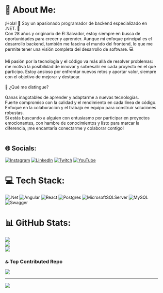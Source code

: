 # 💫 About Me:
¡Hola! 👋 Soy un apasionado programador de backend especializado en .NET. 🎯<br>Con 28 años y originario de El Salvador, estoy siempre en busca de oportunidades para crecer y aprender. Aunque mi enfoque principal es el desarrollo backend, también me fascina el mundo del frontend, lo que me permite tener una visión completa del desarrollo de software. 💻<br><br>Mi pasión por la tecnología y el código va más allá de resolver problemas: me motiva la posibilidad de innovar y sobresalir en cada proyecto en el que participo. Estoy ansioso por enfrentar nuevos retos y aportar valor, siempre con el objetivo de mejorar y destacar.<br><br>🚀 ¿Qué me distingue?<br><br>Ganas inagotables de aprender y adaptarme a nuevas tecnologías.<br>Fuerte compromiso con la calidad y el rendimiento en cada línea de código.<br>Enfoque en la colaboración y el trabajo en equipo para construir soluciones robustas.<br>Si estás buscando a alguien con entusiasmo por participar en proyectos emocionantes, con hambre de conocimientos y listo para marcar la diferencia, ¡me encantaría conectarme y colaborar contigo!<br><br>


## 🌐 Socials:
[![Instagram](https://img.shields.io/badge/Instagram-%23E4405F.svg?logo=Instagram&logoColor=white)](https://instagram.com/fer_thl) [![LinkedIn](https://img.shields.io/badge/LinkedIn-%230077B5.svg?logo=linkedin&logoColor=white)](https://linkedin.com/in/fernando-castellanos-091376121) [![Twitch](https://img.shields.io/badge/Twitch-%239146FF.svg?logo=Twitch&logoColor=white)](https://twitch.tv/FerTheHeadliner) [![YouTube](https://img.shields.io/badge/YouTube-%23FF0000.svg?logo=YouTube&logoColor=white)](https://youtube.com/@FERTHL07) 

# 💻 Tech Stack:
![.Net](https://img.shields.io/badge/.NET-5C2D91?style=for-the-badge&logo=.net&logoColor=white) ![Angular](https://img.shields.io/badge/angular-%23DD0031.svg?style=for-the-badge&logo=angular&logoColor=white) ![React](https://img.shields.io/badge/react-%2320232a.svg?style=for-the-badge&logo=react&logoColor=%2361DAFB) ![Postgres](https://img.shields.io/badge/postgres-%23316192.svg?style=for-the-badge&logo=postgresql&logoColor=white) ![MicrosoftSQLServer](https://img.shields.io/badge/Microsoft%20SQL%20Server-CC2927?style=for-the-badge&logo=microsoft%20sql%20server&logoColor=white) ![MySQL](https://img.shields.io/badge/mysql-4479A1.svg?style=for-the-badge&logo=mysql&logoColor=white) ![Swagger](https://img.shields.io/badge/-Swagger-%23Clojure?style=for-the-badge&logo=swagger&logoColor=white)
# 📊 GitHub Stats:
![](https://github-readme-stats.vercel.app/api?username=fernandohernandez07&theme=dark&hide_border=false&include_all_commits=false&count_private=false)<br/>
![](https://github-readme-streak-stats.herokuapp.com/?user=fernandohernandez07&theme=dark&hide_border=false)<br/>
![](https://github-readme-stats.vercel.app/api/top-langs/?username=fernandohernandez07&theme=dark&hide_border=false&include_all_commits=false&count_private=false&layout=compact)

### 🔝 Top Contributed Repo
![](https://github-contributor-stats.vercel.app/api?username=fernandohernandez07&limit=5&theme=dark&combine_all_yearly_contributions=true)

---
[![](https://visitcount.itsvg.in/api?id=fernandohernandez07&icon=0&color=0)](https://visitcount.itsvg.in)

<!-- Proudly created with GPRM ( https://gprm.itsvg.in ) -->
